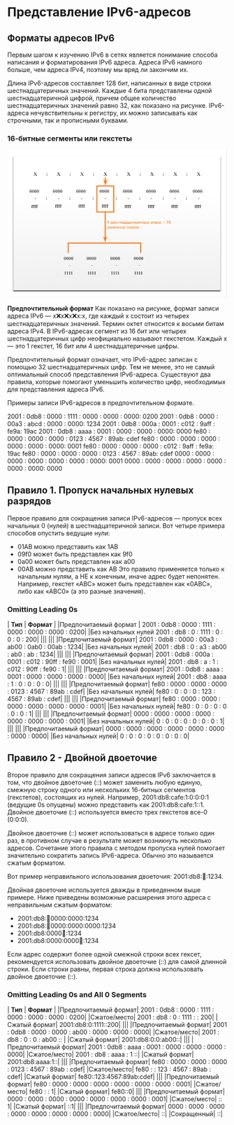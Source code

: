 # Представление IPv6-адресов

<!-- 12.2.1 -->

## Форматы адресов IPv6

Первым шагом к изучению IPv6 в сетях является понимание способа написания и форматирования IPv6 адреса. Адреса IPv6 намного больше, чем адреса IPv4, поэтому мы вряд ли закончим их.

Длина IPv6-адресов составляет 128 бит, написанных в виде строки шестнадцатеричных значений. Каждые 4 бита представлены одной шестнадцатеричной цифрой, причем общее количество шестнадцатеричных значений равно 32, как показано на рисунке. IPv6-адреса нечувствительны к регистру, их можно записывать как строчными, так и прописными буквами.

### 16-битные сегменты или гекстеты
![](./assets/12.2.1.png)
<!-- /courses/itn-dl/aeed55b2-34fa-11eb-ad9a-f74babed41a6/af2332c2-34fa-11eb-ad9a-f74babed41a6/assets/2e428324-1c25-11ea-81a0-ffc2c49b96bc.svg -->

**Предпочтительный формат**
Как показано на рисунке, формат записи адреса IPv6 ― x:x:x:x:x:x:x:x, где каждый x состоит из четырех шестнадцатеричных значений. Термин октет относится к восьми битам адреса IPv4. В IPv6-адресах сегмент из 16 бит или четырех шестнадцатеричных цифр неофициально называют гекстетом. Каждый х — это 1 гекстет, 16 бит или 4 шестнадцатеричные цифры.

Предпочтительный формат означает, что IPv6-адрес записан с помощью 32 шестнадцатеричных цифр. Тем не менее, это не самый оптимальный способ представления IPv6-адреса. Существуют два правила, которые помогают уменьшить количество цифр, необходимых для представления адреса IPv6.

Примеры записи IPv6-адресов в предпочтительном формате.

2001 : 0db8 : 0000 : 1111 : 0000 : 0000 : 0000: 0200 
2001 : 0db8 : 0000 : 00a3 : abcd : 0000 : 0000: 1234 
2001 : 0db8 : 000a : 0001 : c012 : 9aff : fe9a: 19ac 
2001 : 0db8 : aaaa : 0001 : 0000 : 0000 : 0000: 0000 
fe80 : 0000 : 0000 : 0000 : 0123 : 4567 : 89ab: cdef 
fe80 : 0000 : 0000 : 0000 : 0000 : 0000 : 0000: 0001 
fe80 : 0000 : 0000 : 0000 : c012 : 9aff : fe9a: 19ac 
fe80 : 0000 : 0000 : 0000 : 0123 : 4567 : 89ab: cdef 
0000 : 0000 : 0000 : 0000 : 0000 : 0000 : 0000: 0001 
0000 : 0000 : 0000 : 0000 : 0000 : 0000 : 0000: 0000 

<!-- 12.2.2 -->

## Правило 1. Пропуск начальных нулевых разрядов

Первое правило для сокращения записи IPv6-адресов — пропуск всех начальных 0 (нулей) в шестнадцатеричной записи. Вот четыре примера способов опустить ведущие нули:

* 01AB можно представить как 1AB
* 09f0 может быть представлен как 9f0
* 0a00 может быть представлен как a00
* 00AB можно представить как AB
Это правило применяется только к начальным нулям, а НЕ к конечным, иначе адрес будет непонятен. Например, гекстет «АВС» может быть представлен как «0АВС», либо как «АВС0» (а это разные значения).

### Omitting Leading 0s
| **Тип** |	**Формат** |
|Предпочитаемый формат |
2001 : 0db8 : 0000 : 1111 : 0000 : 0000 : 0000 : 0200|
|Без начальных нулей
2001 :  db8 :    0 : 1111 :    0 :    0 :    0 :  200|
|||
|||
|Предпочитаемый формат|
2001 : 0db8 : 0000 : 00a3 : ab00 : 0ab0 : 00ab : 1234|
|Без начальных нулей|
2001 :  db8 :    0 :   a3 : ab00 :  ab0 :   ab : 1234|
|||
|||
|Предпочитаемый формат|
2001 : 0db8 : 000a : 0001 : c012 : 90ff : fe90 : 0001|
|Без начальных нулей|
2001 :  db8 :    a :    1 : c012 : 90ff : fe90 :    1|
|||
|||
|Предпочитаемый формат|
2001 : 0db8 : aaaa : 0001 : 0000 : 0000 : 0000 : 0000|
|Без начальных нулей|
2001 :  db8 : aaaa :    1 :    0 :    0 :    0 :    0|
|||
|||
|Предпочитаемый формат|
fe80 : 0000 : 0000 : 0000 : 0123 : 4567 : 89ab : cdef|
|Без начальных нулей|
fe80 :    0 :    0 :    0 :  123 : 4567 : 89ab : cdef|
|||
|||
|Предпочитаемый формат|
fe80 : 0000 : 0000 : 0000 : 0000 : 0000 : 0000 : 0001|
|Без начальных нулей|
fe80 :    0 :    0 :    0 :    0 :    0 :    0 :    1|
|||
|||
|Предпочитаемый формат|
0000 : 0000 : 0000 : 0000 : 0000 : 0000 : 0000 : 0001|
|Без начальных нулей|
0 :    0 :    0 :    0 :    0 :    0 :    0 :    1|
|||
|||
|Предпочитаемый формат|
0000 : 0000 : 0000 : 0000 : 0000 : 0000 : 0000 : 0000|
|Без начальных нулей|
   0 :    0 :    0 :    0 :    0 :    0 :    0 :    0|

<!-- 12.2.3 -->

## Правило 2 - Двойной двоеточие

Второе правило для сокращения записи адресов IPv6 заключается в том, что двойное двоеточие (::) может заменить любую единую, смежную строку одного или нескольких 16-битных сегментов (гекстетов), состоящих из нулей. Например, 2001:db8:cafe:1:0:0:0:1 (ведущие 0s опущены) можно представить как 2001:db8:cafe:1::1. Двойное двоеточие (::) используется вместо трех гекстетов все-0 (0:0:0).

Двойное двоеточие (::) может использоваться в адресе только один раз, в противном случае в результате может возникнуть несколько адресов. Сочетание этого правила с методом пропуска нулей помогает значительно сократить запись IPv6-адреса. Обычно это называется сжатым форматом.

Вот пример неправильного использования двоеточия: 2001:db8::abcd::1234.

Двойная двоеточие используется дважды в приведенном выше примере. Ниже приведены возможные расширения этого адреса с неправильным сжатым форматом:

* 2001:db8::abcd:0000:0000:1234
* 2001:db8::abcd:0000:0000:0000:1234
* 2001:db8:0000:abcd::1234
* 2001:db8:0000:0000:abcd::1234

Если адрес содержит более одной смежной строки всех гексет, рекомендуется использовать двойное двоеточие (::) для самой длинной строки. Если строки равны, первая строка должна использовать двойное двоеточие (::).

### Omitting Leading 0s and All 0 Segments
| **Тип** | **Формат** |
|Предпочитаемый формат|
2001 : 0db8 : 0000 : 1111 : 0000 : 0000 : 0000 : 0200|
|Сжатое/место|
2001 :  db8 :    0 : 1111 :                    :  200|
|Сжатый формат|
2001:db8:0:1111::200|
|||
|Предпочитаемый формат|
2001 : 0db8 : 0000 : 0000 : ab00 : 0000 : 0000 : 0000|
|Сжатое/место|
2001 :  db8 :    0 :    0 : ab00 :: |
|Сжатый формат|
2001:db8:0:0:ab00::|
|||
|Предпочитаемый формат|
2001 : 0db8 : aaaa : 0001 : 0000 : 0000 : 0000 : 0000|
|Сжатое/место|
2001 :  db8 : aaaa :    1 ::|
|Сжатый формат|
2001:db8:aaaa:1::|
|||
|Предпочитаемый формат|
fe80 : 0000 : 0000 : 0000 : 0123 : 4567 : 89ab : cdef|
|Сжатое/место|
fe80 :                    :  123 : 4567 : 89ab : cdef|
|Сжатый формат|
fe80::123:4567:89ab:cdef|
|||
|Предпочитаемый формат|
fe80 : 0000 : 0000 : 0000 : 0000 : 0000 : 0000 : 0001|
|Сжатое/место|
fe80 :                                         :    1|
|Сжатый формат|
fe80::0|
|||
|Предпочитаемый формат|
0000 : 0000 : 0000 : 0000 : 0000 : 0000 : 0000 : 0001|
|Сжатое/место|
::                                                  1|
|Сжатый формат|
::1|
|||
|Предпочитаемый формат|
0000 : 0000 : 0000 : 0000 : 0000 : 0000 : 0000 : 0000|
|Сжатое/место|
::|
|Сокращенный|
::|